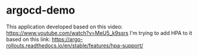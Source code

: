 # argocd-demo
This application developed based on this video: https://www.youtube.com/watch?v=MeU5_k9ssrs
I'm trying to add HPA to it based on this link: https://argo-rollouts.readthedocs.io/en/stable/features/hpa-support/